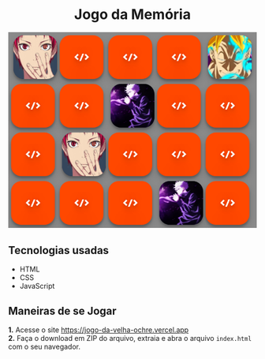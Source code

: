 <div align="center">
  <h1>Jogo da Memória</h1>
  <img src="JogoDaMemoria.png" >
</div>

## Tecnologias usadas
* HTML
* CSS
* JavaScript

## Maneiras de se Jogar
**1.** Acesse o site <https://jogo-da-velha-ochre.vercel.app>  
**2.** Faça o download em ZIP do arquivo, extraia e abra o arquivo `index.html` com o seu navegador.
